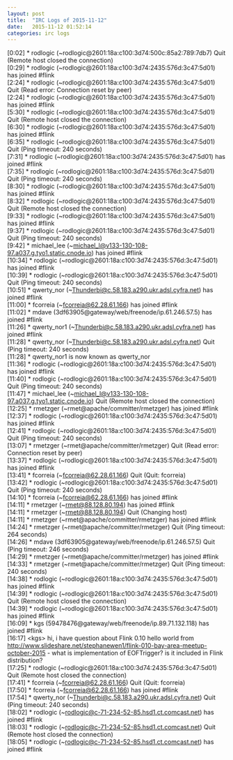 ```yaml
---
layout: post
title:  "IRC Logs of 2015-11-12"
date:   2015-11-12 01:52:14
categories: irc logs
---
```

<span class="irc-date">[0:02]</span> <span class="irc-navy">* rodlogic (~rodlogic@2601:18a:c100:3d74:500c:85a2:789:7db7) Quit (Remote host closed the connection)</span><br />
<span class="irc-date">[0:29]</span> <span class="irc-green">* rodlogic (~rodlogic@2601:18a:c100:3d74:2435:576d:3c47:5d01) has joined #flink</span><br />
<span class="irc-date">[2:24]</span> <span class="irc-navy">* rodlogic (~rodlogic@2601:18a:c100:3d74:2435:576d:3c47:5d01) Quit (Read error: Connection reset by peer)</span><br />
<span class="irc-date">[2:24]</span> <span class="irc-green">* rodlogic (~rodlogic@2601:18a:c100:3d74:2435:576d:3c47:5d01) has joined #flink</span><br />
<span class="irc-date">[5:30]</span> <span class="irc-navy">* rodlogic (~rodlogic@2601:18a:c100:3d74:2435:576d:3c47:5d01) Quit (Remote host closed the connection)</span><br />
<span class="irc-date">[6:30]</span> <span class="irc-green">* rodlogic (~rodlogic@2601:18a:c100:3d74:2435:576d:3c47:5d01) has joined #flink</span><br />
<span class="irc-date">[6:35]</span> <span class="irc-navy">* rodlogic (~rodlogic@2601:18a:c100:3d74:2435:576d:3c47:5d01) Quit (Ping timeout: 240 seconds)</span><br />
<span class="irc-date">[7:31]</span> <span class="irc-green">* rodlogic (~rodlogic@2601:18a:c100:3d74:2435:576d:3c47:5d01) has joined #flink</span><br />
<span class="irc-date">[7:35]</span> <span class="irc-navy">* rodlogic (~rodlogic@2601:18a:c100:3d74:2435:576d:3c47:5d01) Quit (Ping timeout: 240 seconds)</span><br />
<span class="irc-date">[8:30]</span> <span class="irc-green">* rodlogic (~rodlogic@2601:18a:c100:3d74:2435:576d:3c47:5d01) has joined #flink</span><br />
<span class="irc-date">[8:32]</span> <span class="irc-navy">* rodlogic (~rodlogic@2601:18a:c100:3d74:2435:576d:3c47:5d01) Quit (Remote host closed the connection)</span><br />
<span class="irc-date">[9:33]</span> <span class="irc-green">* rodlogic (~rodlogic@2601:18a:c100:3d74:2435:576d:3c47:5d01) has joined #flink</span><br />
<span class="irc-date">[9:37]</span> <span class="irc-navy">* rodlogic (~rodlogic@2601:18a:c100:3d74:2435:576d:3c47:5d01) Quit (Ping timeout: 240 seconds)</span><br />
<span class="irc-date">[9:42]</span> <span class="irc-green">* michael_lee (~michael_l@v133-130-108-97.a037.g.tyo1.static.cnode.io) has joined #flink</span><br />
<span class="irc-date">[10:34]</span> <span class="irc-green">* rodlogic (~rodlogic@2601:18a:c100:3d74:2435:576d:3c47:5d01) has joined #flink</span><br />
<span class="irc-date">[10:39]</span> <span class="irc-navy">* rodlogic (~rodlogic@2601:18a:c100:3d74:2435:576d:3c47:5d01) Quit (Ping timeout: 240 seconds)</span><br />
<span class="irc-date">[10:51]</span> <span class="irc-green">* qwerty_nor (~Thunderbi@c.58.183.a290.ukr.adsl.cyfra.net) has joined #flink</span><br />
<span class="irc-date">[11:00]</span> <span class="irc-green">* fcorreia (~fcorreia@62.28.61.166) has joined #flink</span><br />
<span class="irc-date">[11:02]</span> <span class="irc-green">* mdave (3df63905@gateway/web/freenode/ip.61.246.57.5) has joined #flink</span><br />
<span class="irc-date">[11:26]</span> <span class="irc-green">* qwerty_nor1 (~Thunderbi@c.58.183.a290.ukr.adsl.cyfra.net) has joined #flink</span><br />
<span class="irc-date">[11:28]</span> <span class="irc-navy">* qwerty_nor (~Thunderbi@c.58.183.a290.ukr.adsl.cyfra.net) Quit (Ping timeout: 240 seconds)</span><br />
<span class="irc-date">[11:28]</span> <span class="irc-green">* qwerty_nor1 is now known as qwerty_nor</span><br />
<span class="irc-date">[11:36]</span> <span class="irc-green">* rodlogic (~rodlogic@2601:18a:c100:3d74:2435:576d:3c47:5d01) has joined #flink</span><br />
<span class="irc-date">[11:40]</span> <span class="irc-navy">* rodlogic (~rodlogic@2601:18a:c100:3d74:2435:576d:3c47:5d01) Quit (Ping timeout: 240 seconds)</span><br />
<span class="irc-date">[11:47]</span> <span class="irc-navy">* michael_lee (~michael_l@v133-130-108-97.a037.g.tyo1.static.cnode.io) Quit (Remote host closed the connection)</span><br />
<span class="irc-date">[12:25]</span> <span class="irc-green">* rmetzger (~rmet@apache/committer/rmetzger) has joined #flink</span><br />
<span class="irc-date">[12:37]</span> <span class="irc-green">* rodlogic (~rodlogic@2601:18a:c100:3d74:2435:576d:3c47:5d01) has joined #flink</span><br />
<span class="irc-date">[12:41]</span> <span class="irc-navy">* rodlogic (~rodlogic@2601:18a:c100:3d74:2435:576d:3c47:5d01) Quit (Ping timeout: 240 seconds)</span><br />
<span class="irc-date">[13:07]</span> <span class="irc-navy">* rmetzger (~rmet@apache/committer/rmetzger) Quit (Read error: Connection reset by peer)</span><br />
<span class="irc-date">[13:37]</span> <span class="irc-green">* rodlogic (~rodlogic@2601:18a:c100:3d74:2435:576d:3c47:5d01) has joined #flink</span><br />
<span class="irc-date">[13:41]</span> <span class="irc-navy">* fcorreia (~fcorreia@62.28.61.166) Quit (Quit: fcorreia)</span><br />
<span class="irc-date">[13:42]</span> <span class="irc-navy">* rodlogic (~rodlogic@2601:18a:c100:3d74:2435:576d:3c47:5d01) Quit (Ping timeout: 240 seconds)</span><br />
<span class="irc-date">[14:10]</span> <span class="irc-green">* fcorreia (~fcorreia@62.28.61.166) has joined #flink</span><br />
<span class="irc-date">[14:11]</span> <span class="irc-green">* rmetzger (~rmet@88.128.80.194) has joined #flink</span><br />
<span class="irc-date">[14:11]</span> <span class="irc-navy">* rmetzger (~rmet@88.128.80.194) Quit (Changing host)</span><br />
<span class="irc-date">[14:11]</span> <span class="irc-green">* rmetzger (~rmet@apache/committer/rmetzger) has joined #flink</span><br />
<span class="irc-date">[14:24]</span> <span class="irc-navy">* rmetzger (~rmet@apache/committer/rmetzger) Quit (Ping timeout: 264 seconds)</span><br />
<span class="irc-date">[14:26]</span> <span class="irc-navy">* mdave (3df63905@gateway/web/freenode/ip.61.246.57.5) Quit (Ping timeout: 246 seconds)</span><br />
<span class="irc-date">[14:29]</span> <span class="irc-green">* rmetzger (~rmet@apache/committer/rmetzger) has joined #flink</span><br />
<span class="irc-date">[14:33]</span> <span class="irc-navy">* rmetzger (~rmet@apache/committer/rmetzger) Quit (Ping timeout: 240 seconds)</span><br />
<span class="irc-date">[14:38]</span> <span class="irc-green">* rodlogic (~rodlogic@2601:18a:c100:3d74:2435:576d:3c47:5d01) has joined #flink</span><br />
<span class="irc-date">[14:39]</span> <span class="irc-navy">* rodlogic (~rodlogic@2601:18a:c100:3d74:2435:576d:3c47:5d01) Quit (Remote host closed the connection)</span><br />
<span class="irc-date">[14:39]</span> <span class="irc-green">* rodlogic (~rodlogic@2601:18a:c100:3d74:2435:576d:3c47:5d01) has joined #flink</span><br />
<span class="irc-date">[16:09]</span> <span class="irc-green">* kgs (59478476@gateway/web/freenode/ip.89.71.132.118) has joined #flink</span><br />
<span class="irc-date">[16:17]</span> <span class="irc-black">&lt;kgs&gt; hi, i have question about Flink 0.10 hello world from <a href="http://www.slideshare.net/stephanewen1/flink-010-bay-area-meetup-october-2015">http://www.slideshare.net/stephanewen1/flink-010-bay-area-meetup-october-2015</a> - what is implementation of EOFTrigger? is it included in Flink distribution?</span><br />
<span class="irc-date">[17:25]</span> <span class="irc-navy">* rodlogic (~rodlogic@2601:18a:c100:3d74:2435:576d:3c47:5d01) Quit (Remote host closed the connection)</span><br />
<span class="irc-date">[17:41]</span> <span class="irc-navy">* fcorreia (~fcorreia@62.28.61.166) Quit (Quit: fcorreia)</span><br />
<span class="irc-date">[17:50]</span> <span class="irc-green">* fcorreia (~fcorreia@62.28.61.166) has joined #flink</span><br />
<span class="irc-date">[17:54]</span> <span class="irc-navy">* qwerty_nor (~Thunderbi@c.58.183.a290.ukr.adsl.cyfra.net) Quit (Ping timeout: 240 seconds)</span><br />
<span class="irc-date">[18:02]</span> <span class="irc-green">* rodlogic (~rodlogic@c-71-234-52-85.hsd1.ct.comcast.net) has joined #flink</span><br />
<span class="irc-date">[18:03]</span> <span class="irc-navy">* rodlogic (~rodlogic@c-71-234-52-85.hsd1.ct.comcast.net) Quit (Remote host closed the connection)</span><br />
<span class="irc-date">[18:05]</span> <span class="irc-green">* rodlogic (~rodlogic@c-71-234-52-85.hsd1.ct.comcast.net) has joined #flink</span><br />
